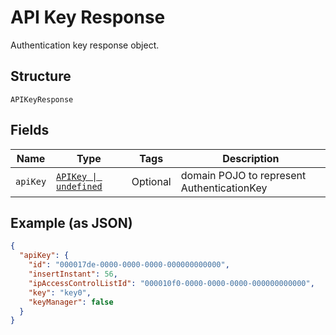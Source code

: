 
# API Key Response

Authentication key response object.

## Structure

`APIKeyResponse`

## Fields

| Name | Type | Tags | Description |
|  --- | --- | --- | --- |
| `apiKey` | [`APIKey \| undefined`](../../doc/models/api-key.md) | Optional | domain POJO to represent AuthenticationKey |

## Example (as JSON)

```json
{
  "apiKey": {
    "id": "000017de-0000-0000-0000-000000000000",
    "insertInstant": 56,
    "ipAccessControlListId": "000010f0-0000-0000-0000-000000000000",
    "key": "key0",
    "keyManager": false
  }
}
```

